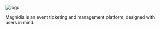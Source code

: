 ![logo](https://github.com/Magnidia/.github/assets/30994047/bea63177-d18e-4b6b-959b-24ca9080c525)

Magnidia is an event ticketing and management platform, designed with users in mind.
